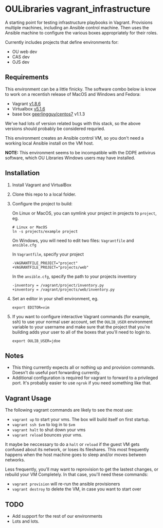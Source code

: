OULibraries vagrant_infrastructure
=========

A starting point for testing infrastructure playbooks in Vagrant.  Provisions multiple machines, including an Ansible control machine.  Then uses the Ansible machine to configure the various boxes appropriately for their roles.  

Currently includes projects that define environments for:
* OU web dev
* CAS dev
* OJS dev

Requirements
------------

This environment can be a little finicky. The software combo below is know to work on a recentish release of MacOS and Windows and Fedora:
* Vagrant [v1.8.6](https://releases.hashicorp.com/vagrant/1.8.6/)
* Virtualbox [v5.1.6](https://www.virtualbox.org/wiki/Download_Old_Builds_5_1)
* base box [geerlingguy/centos7](https://atlas.hashicorp.com/geerlingguy/boxes/centos7/versions/1.1.3) v1.1.3

We've had lots of version related bugs with this stack, so the above versions should probably be considered requried.  

This environment creates an Ansible control VM, so you don't need a working local Ansible install on the VM host.

**NOTE:** This environment seems to be incompatible with the DDPE antivirus software, which OU Libraries Windows users may have installed. 


Installation
------------

1. Install Vagrant and VirtualBox
1. Clone this repo to a local folder.
1. Configure the project to build:

      On Linux or MacOS, you can symlink your project in projects to `project`, eg.
      ```
      # Linux or MacOS
      ln -s projects/example project
      ```
     
      On Windows, you will need to edit two files: `Vagrantfile` and `ansible.cfg`
      
      In `Vagrantfile`, specify your project
      ```
      -VAGRANTFILE_PROJECT="project"
      +VAGRANTFILE_PROJECT="projects/web"
      ```
     
      In the `ansible.cfg`, specify the path to your projects inventory
      ```
      -inventory = /vagrant/project/inventory.py
      +inventory = /vagrant/projects/web/inventory.py
      ```
1. Set an editor in your shell environment, eg.

      ```
      export EDITOR=vim
      ```
1. If you want to configure interactive Vagrant commands (for example, ssh) to use  your normal user account, set the `OULIB_USER` environment variable to your username and make sure that the project that you're building adds your user to all of the boxes that you'll need to login to. 

     ```
     export OULIB_USER=jdoe
     ```


Notes
------------

* This thing currently expects all or nothing up and provision commands. Doesn't do useful port forwarding currently.
* Additional configuration is required for vagrant to forward to a privileged port. It's probably easier to use `ngrok` if you need something like that. 
    
Vagrant Usage 
------------

The following vagrant commands are likely to see the most use:

* `vagrant up` to start your vms. The box will build itself on first startup.
* `vagrant ssh $vm` to log in to `$vm`
* `vagrant halt` to shut down your vms
* `vagrant reload` bounces your vms. 

It maybe be neccessary to do a `halt` or `reload` if the guest VM gets
confused about its network, or loses its fileshares. This most
frequently happens when the host machine goes to sleep and/or moves
between networks.

Less frequently, you'll may want to reprovision to get the lastest
changes, or rebuild your VM Completely. In that case, you'll need
these commands:

* `vagrant provision` will re-run the ansible provisioners
* `vagrant destroy` to delete the VM, in case you want to start over

TODO
------------

* Add support for the rest of our environments
* Lots and lots. 
